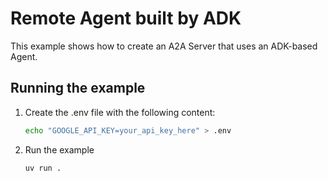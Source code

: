 # Remote Agent built by ADK

This example shows how to create an A2A Server that uses an ADK-based Agent.

## Running the example

1. Create the .env file with the following content:

   ```bash
   echo "GOOGLE_API_KEY=your_api_key_here" > .env
   ```

2. Run the example

   ```bash
   uv run .
   ```
